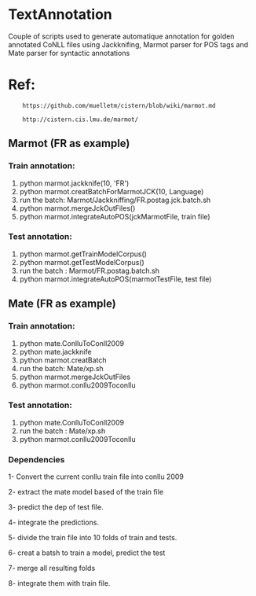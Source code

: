# TextAnnotation
Couple of scripts used to generate automatique annotation for golden annotated CoNLL files using Jackknifing, Marmot parser for POS tags and Mate parser for syntactic annotations

# Ref:
        https://github.com/muelletm/cistern/blob/wiki/marmot.md

        http://cistern.cis.lmu.de/marmot/

## Marmot (FR as example)
### Train annotation:
1. python marmot.jackknife(10, 'FR')
2. python marmot.creatBatchForMarmotJCK(10, Language)
3. run the batch: Marmot/Jackkniffing/FR.postag.jck.batch.sh
4. python marmot.mergeJckOutFiles()
5. python marmot.integrateAutoPOS(jckMarmotFile, train file)

### Test annotation:
1. python marmot.getTrainModelCorpus()
2. python marmot.getTestModelCorpus()
3. run the batch : Marmot/FR.postag.batch.sh
4. python marmot.integrateAutoPOS(marmotTestFile, test file)


## Mate (FR as example)
### Train annotation:
1. python mate.ConlluToConll2009
2. python mate.jackknife
3. python marmot.creatBatch
4. run the batch: Mate/xp.sh
5. python marmot.mergeJckOutFiles
6. python marmot.conllu2009Toconllu

### Test annotation:
1. python mate.ConlluToConll2009
2. run the batch : Mate/xp.sh
3. python marmot.conllu2009Toconllu



### Dependencies

1- Convert the current conllu train file into conllu 2009

2- extract the mate model based of the train file

3- predict the dep of test file.

4- integrate the predictions.

5- divide the train file into 10 folds of train and tests.

6- creat a batsh to train a model, predict the test

7- merge all resulting folds

8- integrate them with train file.